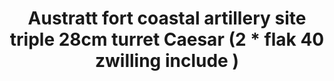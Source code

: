 ---
layout: product
title: "Austratt fort coastal artillery site triple 28cm turret Caesar (2 * flak 40 zwilling include )"
price: "6300" 
desc: "Maketa"
img_path: "/assets/img/UA72148.jpg"
brand: "N/A"
available: false
special_offer: false
new: false
soon: false
cat: "010000"
subcat: "013300"
subsubcat: "0N/A"
sifra: "UA72148"
popular: false
---